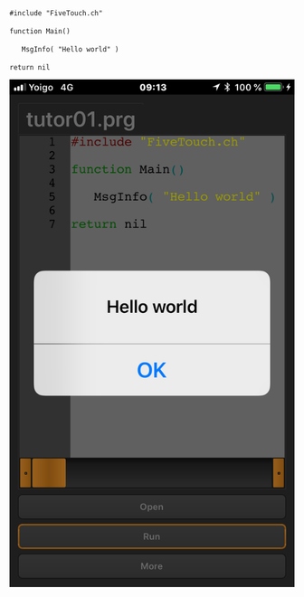 ```xbase
#include "FiveTouch.ch"

function Main()

   MsgInfo( "Hello world" )

return nil
```
![tutor01.prg](https://github.com/FiveTechSoft/fivetouch/blob/master/images/tutor01.png)